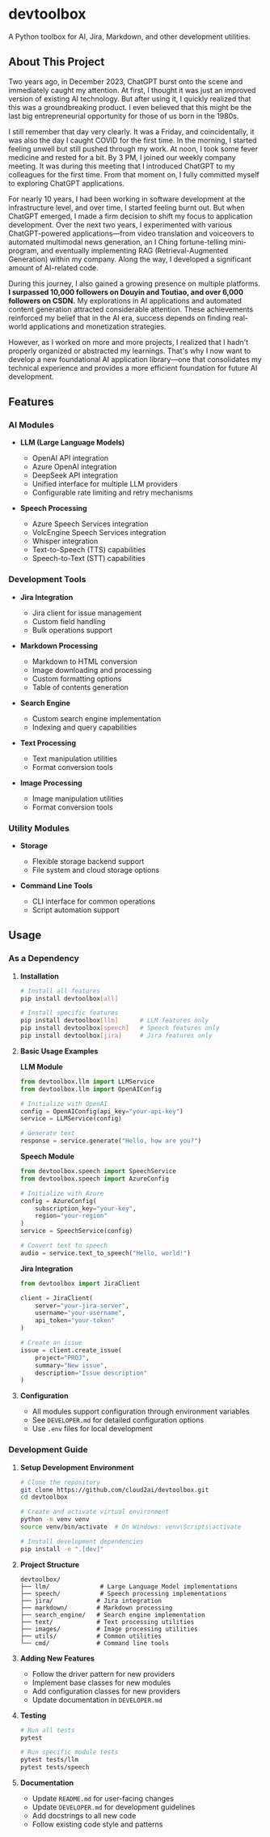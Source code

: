 # devtoolbox

A Python toolbox for AI, Jira, Markdown, and other development utilities.

## About This Project

Two years ago, in December 2023, ChatGPT burst onto the scene and immediately caught my attention. At first, I thought it was just an improved version of existing AI technology. But after using it, I quickly realized that this was a groundbreaking product. I even believed that this might be the last big entrepreneurial opportunity for those of us born in the 1980s.

I still remember that day very clearly. It was a Friday, and coincidentally, it was also the day I caught COVID for the first time. In the morning, I started feeling unwell but still pushed through my work. At noon, I took some fever medicine and rested for a bit. By 3 PM, I joined our weekly company meeting. It was during this meeting that I introduced ChatGPT to my colleagues for the first time. From that moment on, I fully committed myself to exploring ChatGPT applications.

For nearly 10 years, I had been working in software development at the infrastructure level, and over time, I started feeling burnt out. But when ChatGPT emerged, I made a firm decision to shift my focus to application development. Over the next two years, I experimented with various ChatGPT-powered applications—from video translation and voiceovers to automated multimodal news generation, an I Ching fortune-telling mini-program, and eventually implementing RAG (Retrieval-Augmented Generation) within my company. Along the way, I developed a significant amount of AI-related code.

During this journey, I also gained a growing presence on multiple platforms. **I surpassed 10,000 followers on Douyin and Toutiao, and over 6,000 followers on CSDN.** My explorations in AI applications and automated content generation attracted considerable attention. These achievements reinforced my belief that in the AI era, success depends on finding real-world applications and monetization strategies.

However, as I worked on more and more projects, I realized that I hadn't properly organized or abstracted my learnings. That's why I now want to develop a new foundational AI application library—one that consolidates my technical experience and provides a more efficient foundation for future AI development.

## Features

### AI Modules
- **LLM (Large Language Models)**
  - OpenAI API integration
  - Azure OpenAI integration
  - DeepSeek API integration
  - Unified interface for multiple LLM providers
  - Configurable rate limiting and retry mechanisms

- **Speech Processing**
  - Azure Speech Services integration
  - VolcEngine Speech Services integration
  - Whisper integration
  - Text-to-Speech (TTS) capabilities
  - Speech-to-Text (STT) capabilities

### Development Tools
- **Jira Integration**
  - Jira client for issue management
  - Custom field handling
  - Bulk operations support

- **Markdown Processing**
  - Markdown to HTML conversion
  - Image downloading and processing
  - Custom formatting options
  - Table of contents generation

- **Search Engine**
  - Custom search engine implementation
  - Indexing and query capabilities

- **Text Processing**
  - Text manipulation utilities
  - Format conversion tools

- **Image Processing**
  - Image manipulation utilities
  - Format conversion tools

### Utility Modules
- **Storage**
  - Flexible storage backend support
  - File system and cloud storage options

- **Command Line Tools**
  - CLI interface for common operations
  - Script automation support

## Usage

### As a Dependency

1. **Installation**
   ```bash
   # Install all features
   pip install devtoolbox[all]
   
   # Install specific features
   pip install devtoolbox[llm]      # LLM features only
   pip install devtoolbox[speech]   # Speech features only
   pip install devtoolbox[jira]     # Jira features only
   ```

2. **Basic Usage Examples**

   **LLM Module**
   ```python
   from devtoolbox.llm import LLMService
   from devtoolbox.llm import OpenAIConfig
   
   # Initialize with OpenAI
   config = OpenAIConfig(api_key="your-api-key")
   service = LLMService(config)
   
   # Generate text
   response = service.generate("Hello, how are you?")
   ```

   **Speech Module**
   ```python
   from devtoolbox.speech import SpeechService
   from devtoolbox.speech import AzureConfig
   
   # Initialize with Azure
   config = AzureConfig(
       subscription_key="your-key",
       region="your-region"
   )
   service = SpeechService(config)
   
   # Convert text to speech
   audio = service.text_to_speech("Hello, world!")
   ```

   **Jira Integration**
   ```python
   from devtoolbox import JiraClient
   
   client = JiraClient(
       server="your-jira-server",
       username="your-username",
       api_token="your-token"
   )
   
   # Create an issue
   issue = client.create_issue(
       project="PROJ",
       summary="New issue",
       description="Issue description"
   )
   ```

3. **Configuration**
   - All modules support configuration through environment variables
   - See `DEVELOPER.md` for detailed configuration options
   - Use `.env` files for local development

### Development Guide

1. **Setup Development Environment**
   ```bash
   # Clone the repository
   git clone https://github.com/cloud2ai/devtoolbox.git
   cd devtoolbox
   
   # Create and activate virtual environment
   python -m venv venv
   source venv/bin/activate  # On Windows: venv\Scripts\activate
   
   # Install development dependencies
   pip install -e ".[dev]"
   ```

2. **Project Structure**
   ```
   devtoolbox/
   ├── llm/              # Large Language Model implementations
   ├── speech/           # Speech processing implementations
   ├── jira/            # Jira integration
   ├── markdown/        # Markdown processing
   ├── search_engine/   # Search engine implementation
   ├── text/            # Text processing utilities
   ├── images/          # Image processing utilities
   ├── utils/           # Common utilities
   └── cmd/             # Command line tools
   ```

3. **Adding New Features**
   - Follow the driver pattern for new providers
   - Implement base classes for new modules
   - Add configuration classes for new providers
   - Update documentation in `DEVELOPER.md`

4. **Testing**
   ```bash
   # Run all tests
   pytest
   
   # Run specific module tests
   pytest tests/llm
   pytest tests/speech
   ```

5. **Documentation**
   - Update `README.md` for user-facing changes
   - Update `DEVELOPER.md` for development guidelines
   - Add docstrings to all new code
   - Follow existing code style and patterns